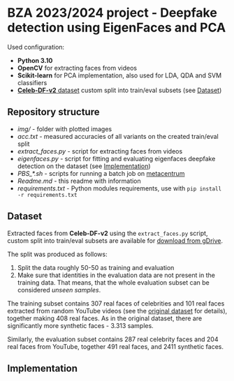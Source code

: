 # BZA 2023/2024 project - Deepfake detection using EigenFaces and PCA

Used configuration:
- **Python 3.10**
- **OpenCV** for extracting faces from videos
- **Scikit-learn** for PCA implementation, also used for LDA, QDA and SVM classifiers
- [**Celeb-DF-v2** dataset](https://github.com/yuezunli/celeb-deepfakeforensics) custom split into train/eval subsets (see [Dataset](#dataset))

## Repository structure

- *img/* - folder with plotted images
- *acc.txt* - measured accuracies of all variants on the created train/eval split
- *extract_faces.py* - script for extracting faces from videos
- *eigenfaces.py* - script for fitting and evaluating eigenfaces deepfake detection on the dataset (see [Implementation](#implementation))
- *PBS_\*.sh* - scripts for running a batch job on [metacentrum](https://metavo.metacentrum.cz/)
- *Readme.md* - this readme with information
- *requirements.txt* - Python modules requirements, use with `pip install -r requirements.txt`

## Dataset

Extracted faces from **Celeb-DF-v2** using the `extract_faces.py` script, custom split into train/eval subsets are available for [download from gDrive](https://drive.google.com/file/d/1vGzPvH1nHLRtv2PoRjMMAvqmd35pCE8R/view?usp=sharing).

The split was produced as follows:
1. Split the data roughly 50-50 as training and evaluation
2. Make sure that identities in the evaluation data are not present in the training data. That means, that the whole evaluation subset can be considered *unseen samples*.

The training subset contains 307 real faces of celebrities and 101 real faces extracted from random YouTube videos (see the [original dataset](https://github.com/yuezunli/celeb-deepfakeforensics) for details), together making 408 real faces. As in the original dataset, there are significantly more synthetic faces - 3.313 samples.

Similarly, the evaluation subset contains 287 real celebrity faces and 204 real faces from YouTube, together 491 real faces, and 2411 synthetic faces.

## Implementation
